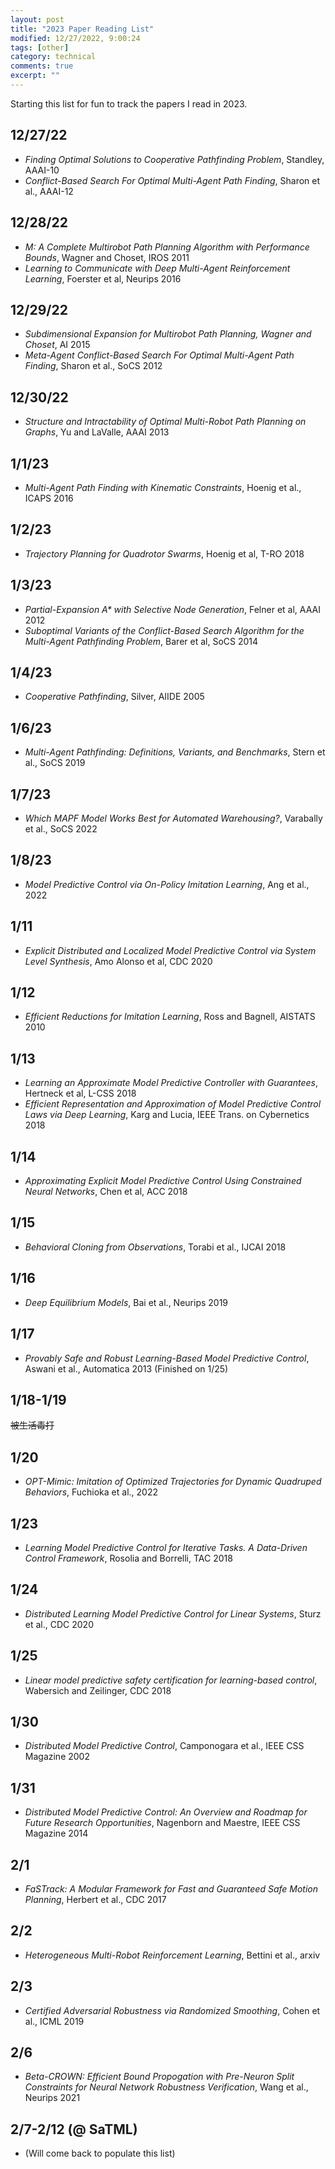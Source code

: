 ```yaml
---
layout: post
title: "2023 Paper Reading List"
modified: 12/27/2022, 9:00:24
tags: [other]
category: technical
comments: true
excerpt: ""
---
```


Starting this list for fun to track the papers I read in 2023.

## 12/27/22
- *Finding Optimal Solutions to Cooperative Pathfinding Problem*, Standley,
  AAAI-10
- *Conflict-Based Search For Optimal Multi-Agent Path Finding*, Sharon et al.,
  AAAI-12

## 12/28/22
- *M: A Complete Multirobot Path Planning Algorithm with Performance Bounds*,
  Wagner and Choset, IROS 2011
- *Learning to Communicate with Deep Multi-Agent Reinforcement Learning*,
  Foerster et al, Neurips 2016

## 12/29/22
- *Subdimensional Expansion for Multirobot Path Planning, Wagner and Choset*,
  AI 2015
- *Meta-Agent Conflict-Based Search For Optimal Multi-Agent Path Finding*,
  Sharon et al., SoCS 2012

## 12/30/22
- *Structure and Intractability of Optimal Multi-Robot Path Planning on
  Graphs*, Yu and LaValle, AAAI 2013

## 1/1/23
- *Multi-Agent Path Finding with Kinematic Constraints*, Hoenig et al., ICAPS
  2016

## 1/2/23
- *Trajectory Planning for Quadrotor Swarms*, Hoenig et al, T-RO 2018

## 1/3/23
- *Partial-Expansion A\* with Selective Node Generation*, Felner et al, AAAI
  2012
- *Suboptimal Variants of the Conflict-Based Search Algorithm for the
  Multi-Agent Pathfinding Problem*, Barer et al, SoCS 2014

## 1/4/23
- *Cooperative Pathfinding*, Silver, AIIDE 2005

## 1/6/23
- *Multi-Agent Pathfinding: Definitions, Variants, and Benchmarks*, Stern et
  al., SoCS 2019

## 1/7/23
- *Which MAPF Model Works Best for Automated Warehousing?*, Varabally et al.,
  SoCS 2022

## 1/8/23
- *Model Predictive Control via On-Policy Imitation Learning*, Ang et al., 2022

## 1/11
- *Explicit Distributed and Localized Model Predictive Control via System Level
  Synthesis*, Amo Alonso et al, CDC 2020

## 1/12
- *Efficient Reductions for Imitation Learning*, Ross and Bagnell, AISTATS 2010

## 1/13
- *Learning an Approximate Model Predictive Controller with Guarantees*,
  Hertneck et al, L-CSS 2018
- *Efficient Representation and Approximation of Model Predictive Control Laws
  via Deep Learning*, Karg and Lucia, IEEE Trans. on Cybernetics 2018

## 1/14
- *Approximating Explicit Model Predictive Control Using Constrained Neural
  Networks*, Chen et al, ACC 2018

## 1/15
- *Behavioral Cloning from Observations*, Torabi et al., IJCAI 2018

## 1/16
- *Deep Equilibrium Models*, Bai et al., Neurips 2019

## 1/17
- *Provably Safe and Robust Learning-Based Model Predictive Control*, Aswani et
  al., Automatica 2013 (Finished on 1/25)

## 1/18-1/19
~~被生活毒打~~

## 1/20
- *OPT-Mimic: Imitation of Optimized Trajectories for Dynamic Quadruped
  Behaviors*, Fuchioka et al., 2022

## 1/23
- *Learning Model Predictive Control for Iterative Tasks. A Data-Driven Control
  Framework*, Rosolia and Borrelli, TAC 2018

## 1/24
- *Distributed Learning Model Predictive Control for Linear Systems*, Sturz et
  al., CDC 2020

## 1/25
- *Linear model predictive safety certification for learning-based control*,
  Wabersich and Zeilinger, CDC 2018

## 1/30
- *Distributed Model Predictive Control*, Camponogara et al., IEEE CSS Magazine
  2002

## 1/31
- *Distributed Model Predictive Control: An Overview and Roadmap for Future
  Research Opportunities*, Nagenborn and Maestre, IEEE CSS Magazine 2014

## 2/1
- *FaSTrack: A Modular Framework for Fast and Guaranteed Safe Motion Planning*,
  Herbert et al., CDC 2017

## 2/2
- *Heterogeneous Multi-Robot Reinforcement Learning*, Bettini et al., arxiv 

## 2/3
- *Certified Adversarial Robustness via Randomized Smoothing*, Cohen et al.,
  ICML 2019

## 2/6
- *Beta-CROWN: Efficient Bound Propogation with Pre-Neuron Split Constraints
  for Neural Network Robustness Verification*, Wang et al., Neurips 2021

## 2/7-2/12 (@ SaTML)
- (Will come back to populate this list)
